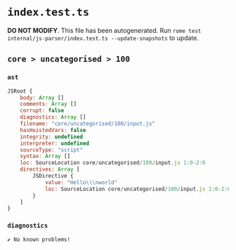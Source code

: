 # `index.test.ts`

**DO NOT MODIFY**. This file has been autogenerated. Run `rome test internal/js-parser/index.test.ts --update-snapshots` to update.

## `core > uncategorised > 100`

### `ast`

```javascript
JSRoot {
	body: Array []
	comments: Array []
	corrupt: false
	diagnostics: Array []
	filename: "core/uncategorised/100/input.js"
	hasHoistedVars: false
	integrity: undefined
	interpreter: undefined
	sourceType: "script"
	syntax: Array []
	loc: SourceLocation core/uncategorised/100/input.js 1:0-2:6
	directives: Array [
		JSDirective {
			value: "Hello\\\nworld"
			loc: SourceLocation core/uncategorised/100/input.js 1:0-2:6
		}
	]
}
```

### `diagnostics`

```
✔ No known problems!

```
